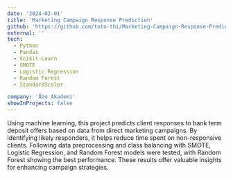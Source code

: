 ```yaml
---
date: '2024-02-01'
title: 'Marketing Campaign Response Prediction'
github: 'https://github.com/toto-thi/Marketing-Campaign-Response-Prediction'
external: ''
tech:
  - Python
  - Pandas
  - Scikit-Learn
  - SMOTE
  - Logistic Regression
  - Random Forest
  - StandardScaler

company: 'Åbo Akademi'
showInProjects: false
---
```


Using machine learning, this project predicts client responses to bank term deposit offers based on data from direct marketing campaigns. By identifying likely responders, it helps reduce time spent on non-responsive clients. Following data preprocessing and class balancing with SMOTE, Logistic Regression, and Random Forest models were tested, with Random Forest showing the best performance. These results offer valuable insights for enhancing campaign strategies.
